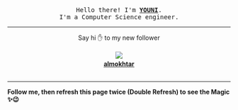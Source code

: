 
<p align='center'>
<samp>
Hello there! I'm <b><a rel='nofollow noopener noreferrer' target='_blank' href='https://github.com/abdelyouni'>YOUNI</a></b>.
<br>I'm a Computer Science engineer.
</samp>
</p>
<hr>
<p align='center'>
<span>Say hi ✋ to my new follower </span></br></br>
<img src='https://avatars0.githubusercontent.com/u/26042050?s=100&amp;v=4'><img src='https://maisonpizza.com/github/abdelyouni/1609919970_img.png' width='1' height='1'><b></br>
<a rel='nofollow noopener noreferrer' target='_blank' href='https://github.com/almokhtarbr'>almokhtar</a></b></br></br>
</p>
<hr>
<b>Follow me, then refresh this page twice (Double Refresh) to see the Magic ✨😉</b> 